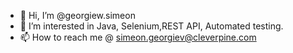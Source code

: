 - 👋 Hi, I’m @georgiew.simeon
- 👀 I’m interested in Java, Selenium,REST API, Automated testing.
- 📫 How to reach me @ simeon.georgiev@cleverpine.com

<!---
Darks1mo/Darks1mo is a ✨ special ✨ repository because its `README.md` (this file) appears on your GitHub profile.
You can click the Preview link to take a look at your changes.
--->
